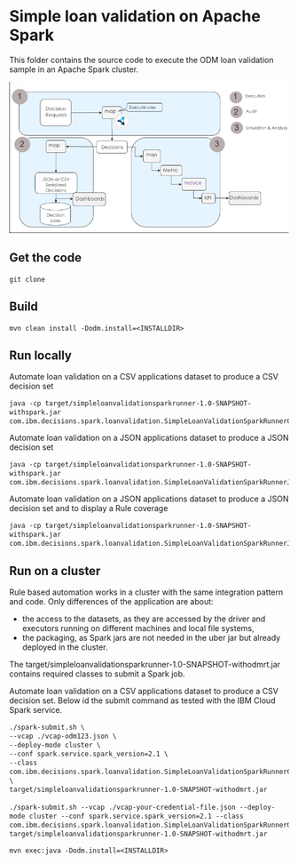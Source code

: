 # Simple loan validation on Apache Spark
This folder contains the source code to execute the ODM loan validation sample in an Apache Spark cluster.

![Flow](docs/images/decision_automation_in_map_reduce.png "Architecture")

## Get the code
```console
git clone
```

## Build
```console
mvn clean install -Dodm.install=<INSTALLDIR>
```

## Run locally
Automate loan validation on a CSV applications dataset to produce a CSV decision set
```console
java -cp target/simpleloanvalidationsparkrunner-1.0-SNAPSHOT-withspark.jar com.ibm.decisions.spark.loanvalidation.SimpleLoanValidationSparkRunnerCSV 
```

Automate loan validation on a JSON applications dataset to produce a JSON decision set
```console
java -cp target/simpleloanvalidationsparkrunner-1.0-SNAPSHOT-withspark.jar com.ibm.decisions.spark.loanvalidation.SimpleLoanValidationSparkRunnerJSON 
```

Automate loan validation on a JSON applications dataset to produce a JSON decision set and to display a Rule coverage
```console
java -cp target/simpleloanvalidationsparkrunner-1.0-SNAPSHOT-withspark.jar com.ibm.decisions.spark.loanvalidation.SimpleLoanValidationSparkRunnerJSONWithCoverage
```
## Run on a cluster
Rule based automation works in a cluster with the same integration pattern and code.
Only differences of the application are about:
- the access to the datasets, as they are accessed by the driver and executors running on different machines and local file systems,
- the packaging, as Spark jars are not needed in the uber jar but already deployed in the cluster.

The target/simpleloanvalidationsparkrunner-1.0-SNAPSHOT-withodmrt.jar contains required classes to submit a Spark job.

Automate loan validation on a CSV applications dataset to produce a CSV decision set. Below id the submit command as tested with the IBM Cloud Spark service.
```console
./spark-submit.sh \
--vcap ./vcap-odm123.json \
--deploy-mode cluster \
--conf spark.service.spark_version=2.1 \
--class com.ibm.decisions.spark.loanvalidation.SimpleLoanValidationSparkRunnerCSV \
target/simpleloanvalidationsparkrunner-1.0-SNAPSHOT-withodmrt.jar

./spark-submit.sh --vcap ./vcap-your-credential-file.json --deploy-mode cluster --conf spark.service.spark_version=2.1 --class com.ibm.decisions.spark.loanvalidation.SimpleLoanValidationSparkRunnerGenCSV target/simpleloanvalidationsparkrunner-1.0-SNAPSHOT-withodmrt.jar

```

```console
mvn exec:java -Dodm.install=<INSTALLDIR>
```



